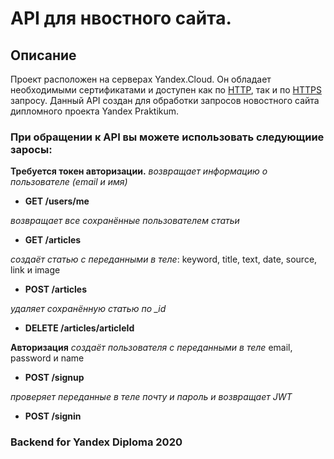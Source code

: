 # API для нвостного сайта.

## Описание
Проект расположен на серверах Yandex.Cloud.
Он обладает необходимыми сертификатами и доступен как по [HTTP](), так и по [HTTPS]() запросу.
Данный API создан для обработки запросов новостного сайта дипломного проекта Yandex Praktikum.

### При обращении к API вы можете использовать следующиие заросы:

__Требуется токен авторизации.__
*возвращает информацию о пользователе (email и имя)*
- __GET /users/me__

*возвращает все сохранённые пользователем статьи*
- __GET /articles__

*создаёт статью с переданными в теле*:
 keyword, title, text, date, source, link и image
- __POST /articles__

*удаляет сохранённую статью  по _id*
- __DELETE /articles/articleId__

__Авторизация__
*создаёт пользователя с переданными в теле*
email, password и name
- __POST /signup__

*проверяет переданные в теле почту и пароль и возвращает JWT*
- __POST /signin__

### Backend for Yandex Diploma 2020
